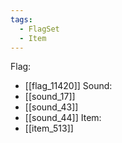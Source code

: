 ```yaml
---
tags:
  - FlagSet
  - Item
---
```

Flag:
- [[flag_11420]]
Sound:
- [[sound_17]]
- [[sound_43]]
- [[sound_44]]
Item:
- [[item_513]]
